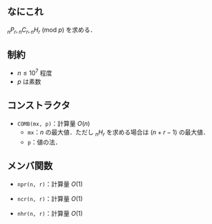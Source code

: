 ## なにこれ
${}_nP_r, {}_nC_r, {}_nH_r\ (\mathrm{mod}\ p)$ を求める．

## 制約
- $n \leq 10^7$ 程度
- $p$ は素数

## コンストラクタ
- `COMB(mx, p)`：計算量 $O(n)$
	- `mx`：$n$ の最大値．ただし ${}_nH_r$ を求める場合は $(n+r-1)$ の最大値．
	- `p`：値の法．

## メンバ関数
- `npr(n, r)`：計算量 $O(1)$

- `ncr(n, r)`：計算量 $O(1)$

- `nhr(n, r)`：計算量 $O(1)$
